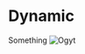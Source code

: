 # Dynamic
Something
![Ogyt](https://user-images.githubusercontent.com/119083395/231736739-6819fc7d-38af-47ee-8852-69308654889c.gif)
